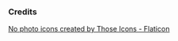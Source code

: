 ### Credits

<a href="https://www.flaticon.com/free-icons/no-photo" title="no photo icons">No photo icons created by Those Icons - Flaticon</a>